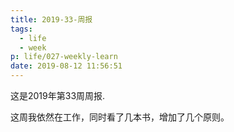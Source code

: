 ```yaml
---
title: 2019-33-周报
tags:
  - life
  - week
p: life/027-weekly-learn
date: 2019-08-12 11:56:51
---
```


这是2019年第33周周报.

这周我依然在工作，同时看了几本书，增加了几个原则。


